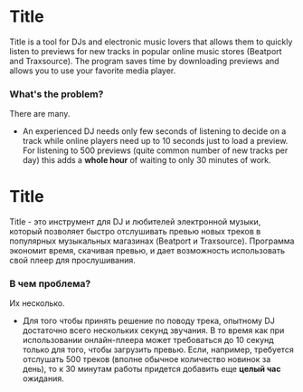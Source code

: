 # Title

Title is a tool for DJs and electronic music lovers that allows them to quickly listen to previews
for new tracks in popular online music stores (Beatport and Traxsource). The program saves time by
downloading previews and allows you to use your favorite media player.

### What's the problem?
There are many.
- An experienced DJ needs only few seconds of listening to decide on a track while online players
  need up to 10 seconds just to load a preview. For listening to 500 previews (quite common number
  of new tracks per day) this adds a **whole hour** of waiting to only 30 minutes of work.

# Title
Title - это инструмент для DJ и любителей электронной музыки, который позволяет быстро отслушивать
превью новых треков в популярных музыкальных магазинах (Beatport и Traxsource). Программа экономит 
время, скачивая превью, и дает возможность использовать свой плеер для прослушивания.

### В чем проблема?
Их несколько.
- Для того чтобы принять решение по поводу трека, опытному DJ достаточно всего нескольких 
  секунд звучания. В то время как при использовании онлайн-плеера может требоваться до 10 секунд
  только для того, чтобы загрузить превью. Если, например, требуется отслушать 500 треков (вполне
  обычное количество новинок за день), то к 30 минутам работы придется добавить еще **целый час**
  ожидания.
